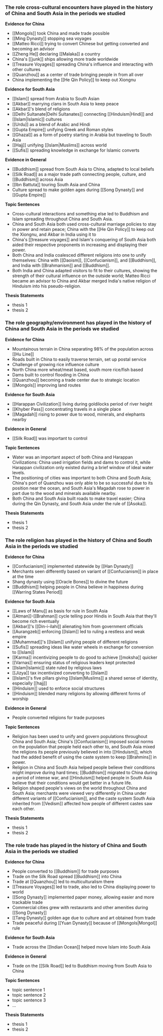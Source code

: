 ### The role cross-cultural encounters have played in the history of China and South Asia in the periods we studied

**Evidence for China**
- [[Mongols]] took China and made trade possible
- [[Ming Dynasty]] stopping sea voyages
- [[Matteo Ricci]] trying to convert Chinese but getting converted and becoming an advisor
- [[Zheng He]] declaring [[Malaka]] a country
- China's [[junk]] ships allowing more trade worldwide
- [[Treasure Voyages]] spreading China's influence and interacting with other cultures
- [[Quanzhou]] as a center of trade bringing people in from all over
- China implementing the [[He Qin Policy]] to keep out Xiongnu

**Evidence for South Asia**
- [[Islam]] spread from Arabia to South Asian
- [[Akbar]] marrying clans in South Asia to keep peace
- [[Akbar]]'s blend of religions
- [[Delhi Sultanate|Delhi Sultanates]] connecting [[Hinduism|Hindi]] and [[Islam|Islamic]] cultures
- [[Urdu]] as a blend of Arabic and Hindi
- [[Gupta Empire]] unifying Greek and Roman styles
- [[Ghazal]] as a form of poetry starting in Arabia but traveling to South Asia
- [[Hajj]] unifying [[Islam|Muslims]] across world
- [[Sufis]] spreading knowledge in exchange for Islamic converts

**Evidence in General**
- [[Buddhism]] spread from South Asia to China, adapted to local beliefs
- [[Silk Road]] as a major trade path connecting people, culture, and [[Buddhism]] across Asia
- [[Ibn Battuta]] touring South Asia and China
- Culture spread to make golden ages during [[Song Dynasty]] and [[Gupta Empire]]

**Topic Sentences**
- Cross-cultural interactions and something else led to Buddhism and Islam spreading throughout China and South Asia.
- China and South Asia both used cross-cultural marriage policies to stay in power and retain peace; China with the [[He Qin Policy]] to keep out the Xiongnu, and Akbar in India using it to
- China's [[treasure voyages]] and Islam's conquering of South Asia both aided their respective proponents in increasing and displaying their power.
- Both China and India coalesced different religions into one to unify themselves: China with [[Daoism]], [[Confucianism]], and [[Buddhism]], and India with [[Brahmanism]] and [[Buddhism]].
- Both India and China adapted visitors to fit to their cultures, showing the strength of their cultural influence on the outside world; Matteo Ricci became an advisor to China and Akbar merged India's native religion of Hinduism into his pseudo-religion.

**Thesis Statements**
- thesis 1
- thesis 2

### The role geography/environment has played in the history of China and South Asia in the periods we studied

**Evidence for China**
- Mountainous terrain in China separating 98% of the population across [[Hu Line]]
- Roads built in China to easily traverse terrain, set up postal service
- Challenge of growing rice influence culture
- North China more wheat/meat based, south more rice/fish based
- Dams built to control flooding in China
- [[Quanzhou]] becoming a trade center due to strategic location
- [[Mongols]] improving land routes

**Evidence for South Asia**
- [[Harappan Civilization]] living during goldilocks period of river height
- [[Khyber Pass]] concentrating travels in a single place
- [[Magadah]] rising to power due to wood, minerals, and elephants nearby

**Evidence in General**
- [[Silk Road]] was important to control

**Topic Sentences**
- Water was an important aspect of both China and Harappan Civilizations: China used irrigation fields and dams to control it, while Harappan civilization only existed during a brief window of ideal water levels.
- The positioning of cities was important to both China and South Asia; China's port of Quanzhou was only able to be so successful due to its position near the ocean, and South Asia's Magadah rose to power in part due to the wood and minerals available nearby.
- Both China and South Asia built roads to make travel easier; China during the Qin Dynasty, and South Asia under the rule of [[Asoka]].

**Thesis Statements**
- thesis 1
- thesis 2

### The role religion has played in the history of China and South Asia in the periods we studied

**Evidence for China**
- [[Confucianism]] implemented statewide by [[Han Dynasty]]
- Merchants seen differently based on variant of [[Confucianism]] in place at the time
- Shang dynasty using [[Oracle Bones]] to divine the future
- [[Buddhism]] helping people in China believe in happiness during [[Warring States Period]]

**Evidence for South Asia**
- [[Laws of Manu]] as basis for rule in South Asia
- [[Atman]]-[[Brahman]] cycle telling poor Hindis in South Asia that they'll become rich eventually
- [[Akbar]]'s [[Din-i-ilahi]] alienating him from government officials
- [[Aurangzeb]] enforcing [[Islam]] led to ruling a restless and weak empire
- [[Muhammad]]'s [[Islam]] unifying people of different religions
- [[Sufis]] spreading ideas like water wheels in exchange for conversion to [[Islam]]
- [[Karma]] incentivizing people to do good to achieve [[moksha]] quicker
- [[Varnas]] ensuring status of religious leaders kept protected
- [[Islam|Islamic]] state ruled by religious laws
- [[Jizya]] tax incentivized converting to [[Islam]]
- [[Islam]]'s five pillars giving [[Islam|Muslims]] a shared sense of identity, especially [[hajj]]
- [[Hinduism]] used to enforce social structures
- [[Hinduism]] blended many religions by allowing different forms of worship

**Evidence in General**
- People converted religions for trade purposes

**Topic Sentences**
- Religion has been used to unify and govern populations throughout China and South Asia; China's [[Confucianism]] imposed social norms on the population that people held each other to, and South Asia mixed the religions its people previously believed in into [[Hinduism]], which had the added benefit of using the caste system to keep [[Brahmins]] in power.
- Religion in China and South Asia helped people believe their conditions might improve during hard times; [[Buddhism]] migrated to China during a period of intense war, and [[Hinduism]] helped people in South Asia believe that their conditions would get better in a future life.
- Religion shaped people's views on the world throughout China and South Asia; merchants were viewed very differently in China under different variants of [[Confucianism]], and the caste system South Asia inherited from [[Vedism]] affected how people of different castes saw each other.

**Thesis Statements**
- thesis 1
- thesis 2

### The role trade has played in the history of China and South Asia in the periods we studied

**Evidence for China**
- People converted to [[Buddhism]] for trade purposes
- Trade on the Silk Road spread [[Buddhism]] into China
- Trade at [[Quanzhou]] led to multiculturalism there
- [[Treasure Voyages]] led to trade, also led to China displaying power to world
- [[Song Dynasty]] implemented paper money, allowing easier and more trackable trade
- Commercial cities grew with restaurants and other amenities during [[Song Dynasty]]
- [[Tang Dynasty]] golden age due to culture and art obtained from trade
- Trade peaceful during [[Yuan Dynasty]] because of [[Mongols|Mongol]] rule

**Evidence for South Asia**
- Trade across the [[Indian Ocean]] helped move Islam into South Asia

**Evidence in General**
- Trade on the [[Silk Road]] led to Buddhism moving from South Asia to China

**Topic Sentences**
- topic sentence 1
- topic sentence 2
- topic sentence 3
- ...

**Thesis Statements**
- thesis 1
- thesis 2
